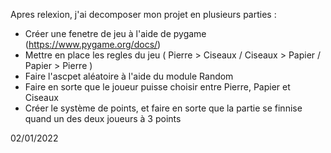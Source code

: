 Apres relexion, j'ai decomposer mon projet en plusieurs parties :

- Créer une fenetre de jeu à l'aide de pygame (https://www.pygame.org/docs/)
- Mettre en place les regles du jeu ( Pierre > Ciseaux / Ciseaux > Papier / Papier > Pierre )
- Faire l'ascpet aléatoire à l'aide du module Random
- Faire en sorte que le joueur puisse choisir entre Pierre, Papier et Ciseaux
- Créer le système de points, et faire en sorte que la partie se finnise quand un des deux joueurs à 3 points


02/01/2022
